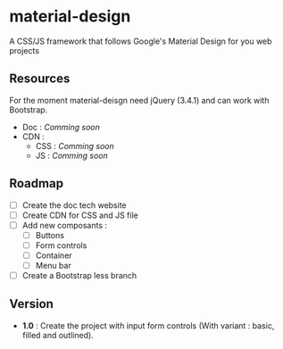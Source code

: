# material-design
A CSS/JS framework that follows Google's Material Design for you web projects


## Resources

For the moment material-deisgn need jQuery (3.4.1) and can work with Bootstrap.
* Doc : _Comming soon_
* CDN :
  * CSS : _Comming soon_
  * JS : _Comming soon_


## Roadmap
- [ ] Create the doc tech website
- [ ] Create CDN for CSS and JS file
- [ ] Add new composants :
  - [ ] Buttons
  - [ ] Form controls
  - [ ] Container
  - [ ] Menu bar
- [ ] Create a Bootstrap less branch

## Version
- **1.0** : Create the project with input form controls (With variant : basic, filled and outlined).
